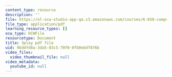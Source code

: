 ```yaml
---
content_type: resource
description: ''
file: https://ol-ocw-studio-app-qa.s3.amazonaws.com/courses/6-858-computer-systems-security-fall-2014/9bd4fd8a3da503c570f00fb0ebdf876b_BZTWXl9QNK8.pdf
file_type: application/pdf
learning_resource_types: []
ocw_type: OCWFile
resourcetype: Document
title: 3play pdf file
uid: 9bd4fd8a-3da5-03c5-70f0-0fb0ebdf876b
video_files:
  video_thumbnail_file: null
video_metadata:
  youtube_id: null
---
```

